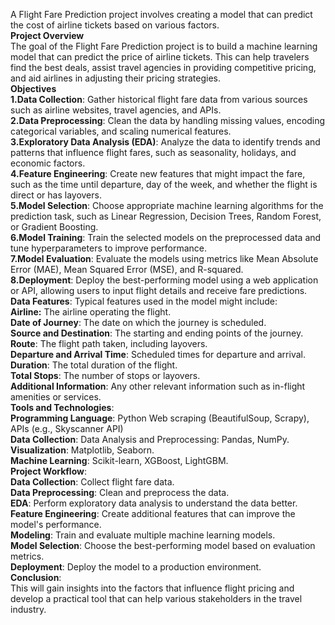 A Flight Fare Prediction project involves creating a model that can predict the cost of airline tickets based on various factors.<br>
**Project Overview**<br>
The goal of the Flight Fare Prediction project is to build a machine learning model that can predict the price of airline tickets. This can help travelers find the best deals, assist travel agencies in providing competitive pricing, and aid airlines in adjusting their pricing strategies.<br>
**Objectives**<br>
**1.Data Collection**: Gather historical flight fare data from various sources such as airline websites, travel agencies, and APIs.<br>
**2.Data Preprocessing**: Clean the data by handling missing values, encoding categorical variables, and scaling numerical features.<br>
**3.Exploratory Data Analysis (EDA)**:  Analyze  the data to identify trends and patterns that influence flight fares, such as seasonality, holidays, and economic factors.<br>
**4.Feature Engineering**: Create new features that might impact the fare, such as the time until departure, day of the week, and whether the flight is direct or has layovers.<br>
**5.Model Selection**: Choose appropriate machine learning algorithms for the prediction task, such as Linear Regression, Decision Trees, Random Forest, or Gradient Boosting.<br>
**6.Model Training**: Train the selected models on the preprocessed data and tune hyperparameters to improve performance.<br>
**7.Model Evaluation**: Evaluate the models using metrics like Mean Absolute Error (MAE), Mean Squared Error (MSE), and R-squared.<br>
**8.Deployment**: Deploy the best-performing model using a web application or API, allowing users to input flight details and receive fare predictions.<br>
**Data Features**:
Typical features used in the model might include:<br>
**Airline:** The airline operating the flight.<br>
**Date of Journey**: The date on which the journey is scheduled.<br>
**Source and Destination**: The starting and ending points of the journey.<br>
**Route**: The flight path taken, including layovers.<br>
**Departure and Arrival Time**: Scheduled times for departure and arrival.<br>
**Duration**: The total duration of the flight.<br>
**Total Stops**: The number of stops or layovers.<br>
**Additional Information**: Any other relevant information such as in-flight amenities or services.<br>
**Tools and Technologies**:<br>
**Programming Language**: Python
Web scraping (BeautifulSoup, Scrapy), APIs (e.g., Skyscanner API)<br>
**Data Collection**: Data Analysis and Preprocessing: Pandas, NumPy.<br>
**Visualization**: Matplotlib, Seaborn.<br>
**Machine Learning**: Scikit-learn, XGBoost, LightGBM.<br>
**Project Workflow**:<br>
**Data Collection**: Collect flight fare data.<br>
**Data Preprocessing**: Clean and preprocess the data.<br>
**EDA**: Perform exploratory data analysis to understand the data better.<br>
**Feature Engineering**: Create additional features that can improve the model's performance.<br>
**Modeling**: Train and evaluate multiple machine learning models.<br>
**Model Selection**: Choose the best-performing model based on evaluation metrics.<br>
**Deployment**: Deploy the model to a production environment.<br>
**Conclusion**:<br>
This will gain insights into the factors that influence flight pricing and develop a practical tool that can help various stakeholders in the travel industry.<br>
